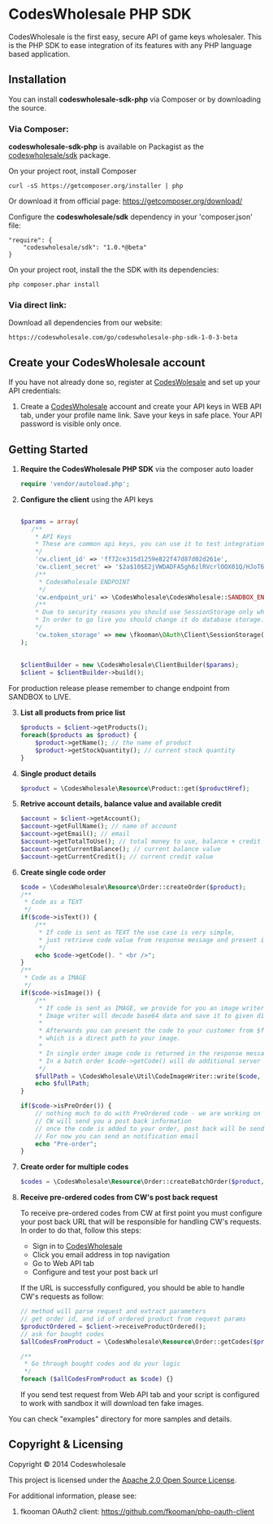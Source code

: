 # CodesWholesale PHP SDK
CodesWholesale is the first easy, secure API of game keys wholesaler. This is the PHP SDK to ease integration of its features with any PHP language based application.

## Installation
You can install **codeswholesale-sdk-php** via Composer or by downloading the source.

### Via Composer:

**codeswholesale-sdk-php** is available on Packagist as the [codeswholesale/sdk](https://packagist.org/packages/codeswholesale/sdk) package.

On your project root, install Composer

    curl -sS https://getcomposer.org/installer | php
	
Or download it from official page: https://getcomposer.org/download/

Configure the **codeswholesale/sdk** dependency in your 'composer.json' file:

    "require": {
        "codeswholesale/sdk": "1.0.*@beta"
    }

On your project root, install the the SDK with its dependencies:

    php composer.phar install
    
### Via direct link:

Download all dependencies from our website:

    https://codeswholesale.com/go/codeswholesale-php-sdk-1-0-3-beta
    
## Create your CodesWholesale account

If you have not already done so, register at
[CodesWolesale](https://app.codeswholesale.com) and set up your API credentials:

1. Create a [CodesWholesale](https://app.codeswholesale.com) account and
   create your API keys in WEB API tab, under your profile name link. Save your keys in safe place. Your API password is visible only once.

## Getting Started

1.  **Require the CodesWholesale PHP SDK** via the composer auto loader

    ```php
    require 'vendor/autoload.php';
    ```

2.  **Configure the client** using the API keys

    ```php
    
    $params = array(
       /**
        * API Keys
        * These are common api keys, you can use it to test integration.
        */
        'cw.client_id' => 'ff72ce315d1259e822f47d87d02d261e',
        'cw.client_secret' => '$2a$10$E2jVWDADFA5gh6zlRVcrlOOX01Q/HJoT6hXuDMJxek.YEo.lkO2T6',
        /**
         * CodesWholesale ENDPOINT
         */
        'cw.endpoint_uri' => \CodesWholesale\CodesWholesale::SANDBOX_ENDPOINT,
        /**
        * Due to security reasons you should use SessionStorage only while testing.
        * In order to go live you should change it do database storage.
        */
        'cw.token_storage' => new \fkooman\OAuth\Client\SessionStorage()
    );
     
     
    $clientBuilder = new \CodesWholesale\ClientBuilder($params);
    $client = $clientBuilder->build();
    
    ```
For production release please remember to change endpoint from SANDBOX to LIVE.


3.  **List all products from price list**

    ```php
    $products = $client->getProducts();
    foreach($products as $product) {
        $product->getName(); // the name of product
        $product->getStockQuantity(); // current stock quantity
    }
    ```
    
4.  **Single product details**

    ```php
    $product = \CodesWholesale\Resource\Product::get($productHref);
    ```
    

5.  **Retrive account details, balance value and available credit**

    ```php
    $account = $client->getAccount();
    $account->getFullName(); // name of account
    $account->getEmail(); // email
    $account->getTotalToUse(); // total money to use, balance + credit
    $account->getCurrentBalance(); // current balance value
    $account->getCurrentCredit(); // current credit value
    ```
    
6.  **Create single code order**

    ```php
    $code = \CodesWholesale\Resource\Order::createOrder($product);
    /**
     * Code as a TEXT
     */
    if($code->isText()) {
        /**
         * If code is sent as TEXT the use case is very simple,
         * just retrieve code value from response message and present it to your customer
         */
        echo $code->getCode(). " <br />";
    }
    /**
     * Code as a IMAGE
     */
    if($code->isImage()) {
        /**
         * If code is sent as IMAGE, we provide for you an image writer.
         * Image writer will decode base64 data and save it to given directory.
         *
         * Afterwards you can present the code to your customer from $fullPath,
         * which is a direct path to your image.
         *
         * In single order image code is returned in the response message.
         * In a batch order $code->getCode() will do additional server request for each image.
         */
        $fullPath = \CodesWholesale\Util\CodeImageWriter::write($code, "/the/path/to/somewhere/");
        echo $fullPath;
    }
    
    if($code->isPreOrder()) {
        // nothing much to do with PreOrdered code - we are working on Post Back functionality,
        // CW will send you a post back information
        // once the code is added to your order, post back will be send directly to your website.
        // For now you can send an notification email
        echo "Pre-order";
    }
    
    ```
    
7.  **Create order for multiple codes**

    ```php
    $codes = \CodesWholesale\Resource\Order::createBatchOrder($product, array('quantity' => 10));
    ```
    
8.  **Receive pre-ordered codes from CW's post back request**

    To receive pre-ordered codes from CW at first point you must configure your post back URL that will be responsible for handling CW's requests. In order to do that, follow this steps:
    
    - Sign in to [CodesWholesale](https://app.codeswholesale.com/)
    - Click you email address in top navigation
    - Go to Web API tab
    - Configure and test your post back url
    
    If the URL is successfully configured, you should be able to handle CW's requests as follow:

    ```php
    // method will parse request and extract parameters
    // get order id, and id of ordered product from request params
    $productOrdered = $client->receiveProductOrdered();
    // ask for bought codes
    $allCodesFromProduct = \CodesWholesale\Resource\Order::getCodes($productOrdered);

    /**
     * Go through bought codes and do your logic
     */
    foreach ($allCodesFromProduct as $code) {}
    ```
    
    If you send test request from Web API tab and your script is configured to work with sandbox it will download ten fake images.
    
    
You can check "examples" directory for more samples and details.

## Copyright & Licensing

Copyright &copy; 2014 Codeswholesale

This project is licensed under the [Apache 2.0 Open Source License](http://www.apache.org/licenses/LICENSE-2.0).

For additional information, please see:

  1.  fkooman OAuth2 client: https://github.com/fkooman/php-oauth-client
